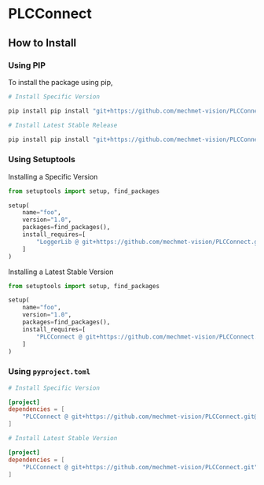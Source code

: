 # PLCConnect


## How to Install

### Using PIP

To install the package using pip,

```bash
# Install Specific Version

pip install pip install "git+https://github.com/mechmet-vision/PLCConnect.git@{VERSION}" # Replace {VERSION} with a release version 

# Install Latest Stable Release

pip install pip install "git+https://github.com/mechmet-vision/PLCConnect.git"
```

### Using Setuptools

Installing a Specific Version

```python
from setuptools import setup, find_packages

setup(
    name="foo",
    version="1.0",
    packages=find_packages(),
    install_requires=[
        "LoggerLib @ git+https://github.com/mechmet-vision/PLCConnect.git@{VERSION}" # Replace {VERSION} with a release version
    ] 
)

```

Installing a Latest Stable Version

```python
from setuptools import setup, find_packages

setup(
    name="foo",
    version="1.0",
    packages=find_packages(),
    install_requires=[
        "PLCConnect @ git+https://github.com/mechmet-vision/PLCConnect.git"
    ] 
)
```

### Using `pyproject.toml`

```toml
# Install Specific Version

[project]
dependencies = [
    "PLCConnect @ git+https://github.com/mechmet-vision/PLCConnect.git@{VERSION}" # Replace {VERSION} with a release version
]

# Install Latest Stable Version

[project]
dependencies = [
    "PLCConnect @ git+https://github.com/mechmet-vision/PLCConnect.git"
]
```
